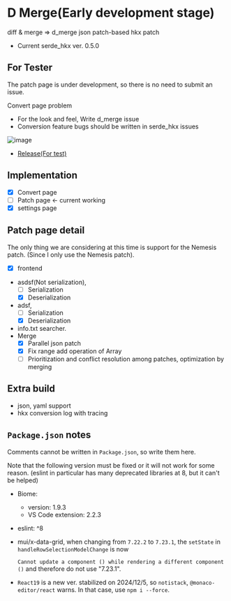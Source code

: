 # D Merge(Early development stage)

diff & merge => d_merge json patch-based hkx patch

- Current serde_hkx ver. 0.5.0

## For Tester

The patch page is under development, so there is no need to submit an issue.

Convert page problem

- For the look and feel, Write d_merge issue
- Conversion feature bugs should be written in serde_hkx issues

![image](https://github.com/user-attachments/assets/1b8f0a0b-8aa2-4bd3-9cba-f75a6ff9095d)

- [Release(For test)](https://github.com/SARDONYX-sard/d-merge/releases)

## Implementation

- [x] Convert page
- [ ] Patch page <- current working
- [x] settings page

## Patch page detail

The only thing we are considering at this time is support for the Nemesis patch.
(Since I only use the Nemesis patch).

- [x] frontend
- asdsf(Not serialization),
  - [ ] Serialization
  - [x] Deserialization
- adsf,
  - [ ] Serialization
  - [x] Deserialization
- info.txt searcher.
- Merge
  - [x] Parallel json patch
  - [x] Fix range add operation of Array
  - [ ] Prioritization and conflict resolution among patches, optimization by
        merging

## Extra build

- json, yaml support
- hkx conversion log with tracing

## `Package.json` notes

Comments cannot be written in `Package.json`, so write them here.

Note that the following version must be fixed or it will not work for some
reason. (eslint in particular has many deprecated libraries at 8, but it can't
be helped)

- Biome:
  - version: 1.9.3
  - VS Code extension: 2.2.3
- eslint: ^8

- mui/x-data-grid, when changing from `7.22.2` to `7.23.1`, the `setState` in
  `handleRowSelectionModelChange` is now

  `Cannot update a component () while rendering a different component ()` and
  therefore do not use "7.23.1".

- `React19` is a new ver. stabilized on 2024/12/5, so `notistack`,
  `@monaco-editor/react` warns. In that case, use `npm i --force`.
